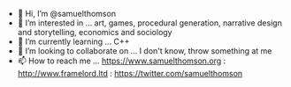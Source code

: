 - 👋 Hi, I’m @samuelthomson
- 👀 I’m interested in ... art, games, procedural generation, narrative design and storytelling, economics and sociology 
- 🌱 I’m currently learning ... C++
- 💞️ I’m looking to collaborate on ... I don't know, throw something at me
- 📫 How to reach me ... https://www.samuelthomson.org : http://www.framelord.ltd : https://twitter.com/samuelthomson

<!---
samuelthomson/samuelthomson is a ✨ special ✨ repository because its `README.md` (this file) appears on your GitHub profile.
You can click the Preview link to take a look at your changes.
--->
